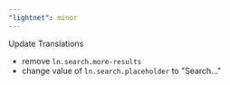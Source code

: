 ```yaml
---
"lightnet": minor
---
```


Update Translations

- remove `ln.search.more-results`
- change value of `ln.search.placeholder` to "Search..."

